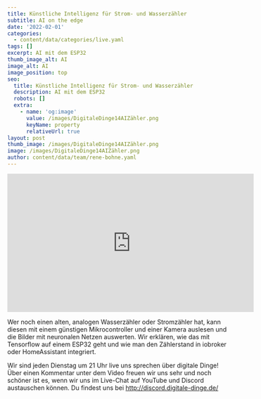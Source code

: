 ```yaml
---
title: Künstliche Intelligenz für Strom- und Wasserzähler
subtitle: AI on the edge
date: '2022-02-01'
categories:
  - content/data/categories/live.yaml
tags: []
excerpt: AI mit dem ESP32
thumb_image_alt: AI
image_alt: AI
image_position: top
seo:
  title: Künstliche Intelligenz für Strom- und Wasserzähler
  description: AI mit dem ESP32
  robots: []
  extra:
    - name: 'og:image'
      value: /images/DigitaleDinge14AIZähler.png
      keyName: property
      relativeUrl: true
layout: post
thumb_image: /images/DigitaleDinge14AIZähler.png
image: /images/DigitaleDinge14AIZähler.png
author: content/data/team/rene-bohne.yaml
---
```

<iframe width="560" height="315"
src="https://www.youtube-nocookie.com/embed/W58NJOBRXrU?modestbranding=1"
frameborder="0" allow="accelerometer; autoplay; encrypted-media;
gyroscope; picture-in-picture" allowfullscreen>\\\</iframe>

Wer noch einen alten, analogen Wasserzähler oder Stromzähler hat, kann diesen mit einem günstigen Mikrocontroller und einer Kamera auslesen und die Bilder mit neuronalen Netzen auswerten. Wir erklären, wie das mit Tensorflow auf einem ESP32 geht und wie man den Zählerstand in iobroker oder HomeAssistant integriert.

Wir sind jeden Dienstag um 21 Uhr live uns sprechen über digitale Dinge! Über einen Kommentar unter dem Video freuen wir uns sehr und noch schöner ist es, wenn wir uns im Live-Chat auf YouTube und Discord austauschen können. Du findest uns bei http://discord.digitale-dinge.de/